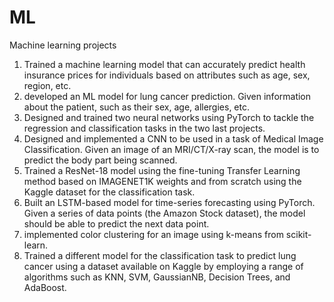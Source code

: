 # ML
Machine learning projects

1. Trained a machine learning model that can accurately predict health insurance prices for individuals based on attributes such as age, sex, region, etc.
2. developed an ML model for lung cancer prediction. Given information about the patient, such as their sex, age, allergies, etc.
3. Designed and trained two neural networks using PyTorch to tackle the regression and classification tasks in the two last projects.
4. Designed and implemented a CNN to be used in a task of Medical Image Classification. Given an image of an MRI/CT/X-ray scan, the model is to predict the body part being scanned.
5. Trained a ResNet-18 model using the fine-tuning Transfer Learning method based on IMAGENET1K weights and from scratch using the Kaggle dataset for the classification task.
6. Built an LSTM-based model for time-series forecasting using PyTorch. Given a series of data points (the Amazon Stock dataset), the model should be able to predict the next data point.
7. implemented color clustering for an image using k-means from scikit-learn.
8. Trained a different model for the classification task to predict lung cancer using a dataset available on Kaggle by employing a range of algorithms such as KNN, SVM, GaussianNB, Decision Trees, and AdaBoost.
 

